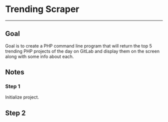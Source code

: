 # Trending Scraper
---

## Goal
Goal is to create a PHP command line program that will return the top 5 trending PHP projects of the day on GitLab and display them on the screen along with some info about each.

## Notes

### Step 1
Initialize project.

## Step 2
